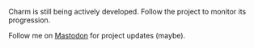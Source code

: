 Charm is still being actively developed. Follow the project to monitor its progression.

Follow me on <a rel="me" href="https://mastodon.social/@ryse">Mastodon</a> for project updates (maybe).
